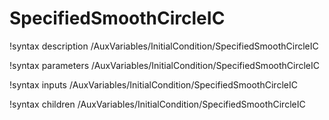 <!-- MOOSE Documentation Stub: Remove this when content is added. -->

# SpecifiedSmoothCircleIC
!syntax description /AuxVariables/InitialCondition/SpecifiedSmoothCircleIC

!syntax parameters /AuxVariables/InitialCondition/SpecifiedSmoothCircleIC

!syntax inputs /AuxVariables/InitialCondition/SpecifiedSmoothCircleIC

!syntax children /AuxVariables/InitialCondition/SpecifiedSmoothCircleIC
